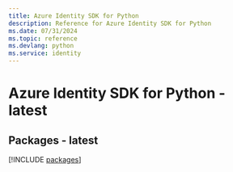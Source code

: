 ```yaml
---
title: Azure Identity SDK for Python
description: Reference for Azure Identity SDK for Python
ms.date: 07/31/2024
ms.topic: reference
ms.devlang: python
ms.service: identity
---
```

# Azure Identity SDK for Python - latest
## Packages - latest
[!INCLUDE [packages](identity-index.md)]